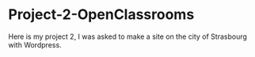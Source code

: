 # Project-2-OpenClassrooms
Here is my project 2, I was asked to make a site on the city of Strasbourg with Wordpress.
